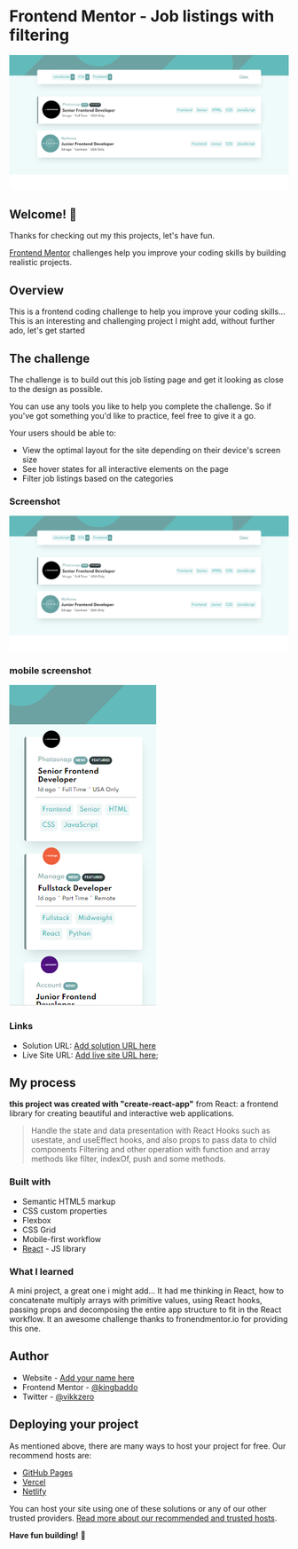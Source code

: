 # Frontend Mentor - Job listings with filtering

![Design preview for the Job listings with filtering coding challenge](./job.png)

## Welcome! 👋

Thanks for checking out my this projects, let's have fun.

[Frontend Mentor](https://www.frontendmentor.io) challenges help you improve your coding skills by building realistic projects.

## Overview

This is a frontend coding challenge to help you improve your coding skills... This is an interesting and challenging project I might add, without further ado, let's get started

## The challenge

The challenge is to build out this job listing page and get it looking as close to the design as possible.

You can use any tools you like to help you complete the challenge. So if you've got something you'd like to practice, feel free to give it a go.

Your users should be able to:

- View the optimal layout for the site depending on their device's screen size
- See hover states for all interactive elements on the page
- Filter job listings based on the categories

### Screenshot

![](./job.png)

### mobile screenshot

![](./job-mob.png)

### Links

- Solution URL: [Add solution URL here](https://your-solution-url.com)
- Live Site URL: [Add live site URL here](https://your-live-site-url.com);

## My process

**this project was created with "create-react-app"** from React: a frontend library for creating beautiful and interactive web applications.

> Handle the state and data presentation with React Hooks such as usestate, and useEffect hooks, and also props to pass data to child components
> Filtering and other operation with function and array methods like filter, indexOf, push and some methods.

### Built with

- Semantic HTML5 markup
- CSS custom properties
- Flexbox
- CSS Grid
- Mobile-first workflow
- [React](https://reactjs.org/) - JS library

### What I learned

A mini project, a great one i might add... It had me thinking in React, how to concatenate multiply arrays with primitive values, using React hooks, passing props and decomposing the entire app structure to fit in the React workflow. It an awesome challenge thanks to fronendmentor.io for providing this one.

## Author

- Website - [Add your name here](https://ebukaeze.netlify.app)
- Frontend Mentor - [@kingbaddo](https://www.frontendmentor.io/profile/kingbaddo)
- Twitter - [@vikkzero](https://www.twitter.com/vikkzero)

## Deploying your project

As mentioned above, there are many ways to host your project for free. Our recommend hosts are:

- [GitHub Pages](https://pages.github.com/)
- [Vercel](https://vercel.com/)
- [Netlify](https://www.netlify.com/)

You can host your site using one of these solutions or any of our other trusted providers. [Read more about our recommended and trusted hosts](https://medium.com/frontend-mentor/frontend-mentor-trusted-hosting-providers-bf000dfebe).

**Have fun building!** 🚀
